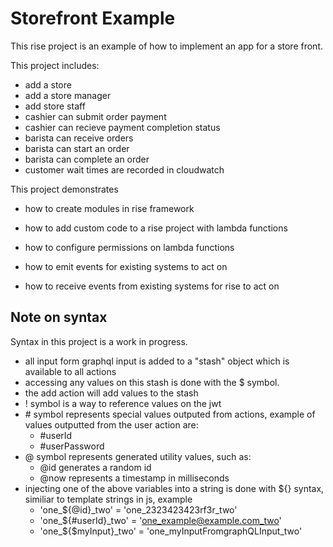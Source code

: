 # Storefront Example

This rise project is an example of how to implement an app for a store front.

This project includes:

-   add a store
-   add a store manager
-   add store staff
-   cashier can submit order payment
-   cashier can recieve payment completion status
-   barista can receive orders
-   barista can start an order
-   barista can complete an order
-   customer wait times are recorded in cloudwatch

This project demonstrates

-   how to create modules in rise framework
-   how to add custom code to a rise project with lambda functions
-   how to configure permissions on lambda functions
-   how to emit events for existing systems to act on

-   how to receive events from existing systems for rise to act on

## Note on syntax

Syntax in this project is a work in progress.

-   all input form graphql input is added to a "stash" object which is available to all actions
-   accessing any values on this stash is done with the $ symbol.
-   the add action will add values to the stash
-   ! symbol is a way to reference values on the jwt
-   \# symbol represents special values outputed from actions, example of values outputted from the user action are:
    -   #userId
    -   #userPassword
-   @ symbol represents generated utility values, such as:
    -   @id generates a random id
    -   @now represents a timestamp in milliseconds
-   injecting one of the above variables into a string is done with ${} syntax, similiar to template strings in js, example
    -   'one\_${@id}\_two' = 'one_2323423423rf3r_two'
    -   'one\_${#userId}\_two' = 'one_example@example.com_two'
    -   'one\_${$myInput}\_two' = 'one_myInputFromgraphQLInput_two'
